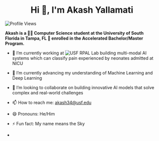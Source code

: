 <h1 align="center"><strong>Hi 👋, I'm Akash Yallamati</strong></h1>


![Profile Views](https://komarev.com/ghpvc/?username=akashyall34)

**Akash is a 👨‍💻 Computer Science student at the University of South Florida in Tampa, FL 🌴 enrolled in the Accelerated Bachelor/Master Program.**

- 🔭 I’m currently working at ![USF RPAL Lab](https://rpal.cse.usf.edu/project_neonatal_pain/) building multi-modal AI systems which can classify pain experienced by neonates admitted at NICU
- 🌱 I’m currently advancing my understanding of Machine Learning and Deep Learning
- 👯 I’m looking to collaborate on building innovative AI models that solve complex and real-world challenges 
- 📫 How to reach me: akash34@usf.edu
- 😄 Pronouns: He/Him
- ⚡ Fun fact: My name means the Sky

- 
